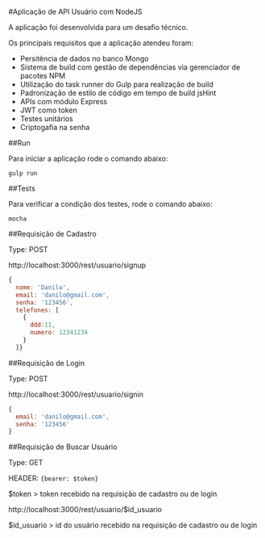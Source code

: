 
#Aplicação de API Usuário com NodeJS

A aplicação foi desenvolvida para um desafio técnico.

Os principais requisitos que a aplicação atendeu foram:

*	Persitência de dados no banco Mongo
*	Sistema de build com gestão de dependências via gerenciador de pacotes NPM
* Utilização do task runner do Gulp para realização de build
*	Padronização de estilo de código em tempo de build jsHint
*	APIs com módulo Express
*	JWT como token
*	Testes unitários
*	Criptogafia na senha


##Run

Para iniciar a aplicação rode o comando abaixo:

 `gulp run`

##Tests

Para verificar a condição dos testes, rode o comando abaixo:

`mocha`

##Requisição de Cadastro

Type: POST

http://localhost:3000/rest/usuario/signup

```javascript
{
  nome: 'Danilo',
  email: 'danilo@gmail.com',
  senha: '123456',
  telefones: [
    {
      ddd:11,
      numero: 12341234
    }
  ]}
```

##Requisição de Login

Type: POST

http://localhost:3000/rest/usuario/signin

```javascript
{
  email: 'danilo@gmail.com',
  senha: '123456'
}
```

##Requisição de Buscar Usuário

Type: GET

HEADER:  `{bearer: $token} `

$token > token recebido na requisição de cadastro ou de login

http://localhost:3000/rest/usuario/$id_usuario

$id_usuario > id do usuário recebido na requisição de cadastro ou de login
